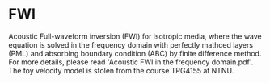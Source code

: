 # FWI
Acoustic Full-waveform inversion (FWI) for isotropic media, where the wave equation is solved in the frequency domain with perfectly mathced layers (PML) and absorbing boundary condition (ABC) by finite difference method.
For more details, please read 'Acoustic FWI in the frequency domain.pdf'.\
The toy velocity model is stolen from the course TPG4155 at NTNU.
